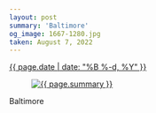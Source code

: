 ```yaml
---
layout: post
summary: 'Baltimore'
og_image: 1667-1280.jpg
taken: August 7, 2022
---
```


<div class="post">
 <time>
  <a href="/1667">
   {{ page.date | date: "%B %-d, %Y" }}
  </a>
 </time>
 <a href="/1667">
  <figure data-taken="8/7/2022">
   <img alt="{{ page.summary }}" sizes="(min-width: 700px) 50vw, calc(100vw - 2rem)" src="{{ site.assets_url }}/1667-640.jpg" srcset="{{ site.assets_url }}/1667-320.jpg 320w, {{ site.assets_url }}/1667-640.jpg 640w, {{ site.assets_url }}/1667-960.jpg 960w, {{ site.assets_url }}/1667-1280.jpg 1280w"/>
  </figure>
 </a>
 <span>
  Baltimore
 </span>
</div>

